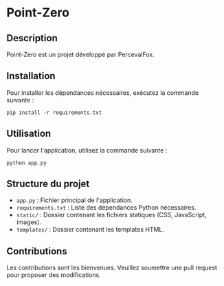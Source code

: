 # Point-Zero

## Description

Point-Zero est un projet développé par PercevalFox. 

## Installation

Pour installer les dépendances nécessaires, exécutez la commande suivante :

```
pip install -r requirements.txt
```

## Utilisation

Pour lancer l'application, utilisez la commande suivante :

```
python app.py
```

## Structure du projet

- `app.py` : Fichier principal de l'application.
- `requirements.txt` : Liste des dépendances Python nécessaires.
- `static/` : Dossier contenant les fichiers statiques (CSS, JavaScript, images).
- `templates/` : Dossier contenant les templates HTML.

## Contributions

Les contributions sont les bienvenues. Veuillez soumettre une pull request pour proposer des modifications.
